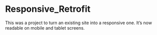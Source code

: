 # Responsive_Retrofit
This was a project to turn an existing site into a responsive one. It’s now readable on mobile and tablet screens. 

